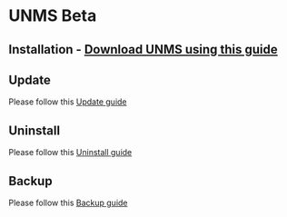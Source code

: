 # UNMS Beta

## Installation - [Download UNMS using this guide](https://github.com/Ubiquiti-App/UNMS/wiki/Installation-guide)

## Update
Please follow this [Update guide](https://github.com/Ubiquiti-App/UNMS/wiki/Update-guide)

## Uninstall
Please follow this [Uninstall guide](https://github.com/Ubiquiti-App/UNMS/wiki/Uninstall-guide)

## Backup
Please follow this [Backup guide](https://github.com/Ubiquiti-App/UNMS/wiki/Data-backup)
